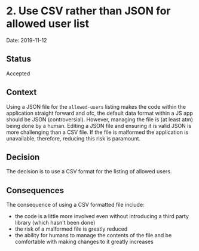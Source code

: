 # 2. Use CSV rather than JSON for allowed user list

Date: 2019-11-12

## Status

Accepted

## Context

Using a JSON file for the `allowed-users` listing makes the code within the
application straight forward and ofc, the default data format within a JS app
should be JSON (controversial). However, managing the file is (at least atm)
being done by a human. Editing a JSON file and ensuring it is valid JSON is
more challenging than a CSV file. If the file is malformed the application is
unavailable, therefore, reducing this risk is paramount.

## Decision

The decision is to use a CSV format for the listing of allowed users.

## Consequences

The consequence of using a CSV formatted file include:
* the code is a little more involved even without introducing a third party
  library (which hasn't been done)
* the risk of a malformed file is greatly reduced
* the ability for humans to manage the contents of the file and be comfortable
  with making changes to it greatly increases
